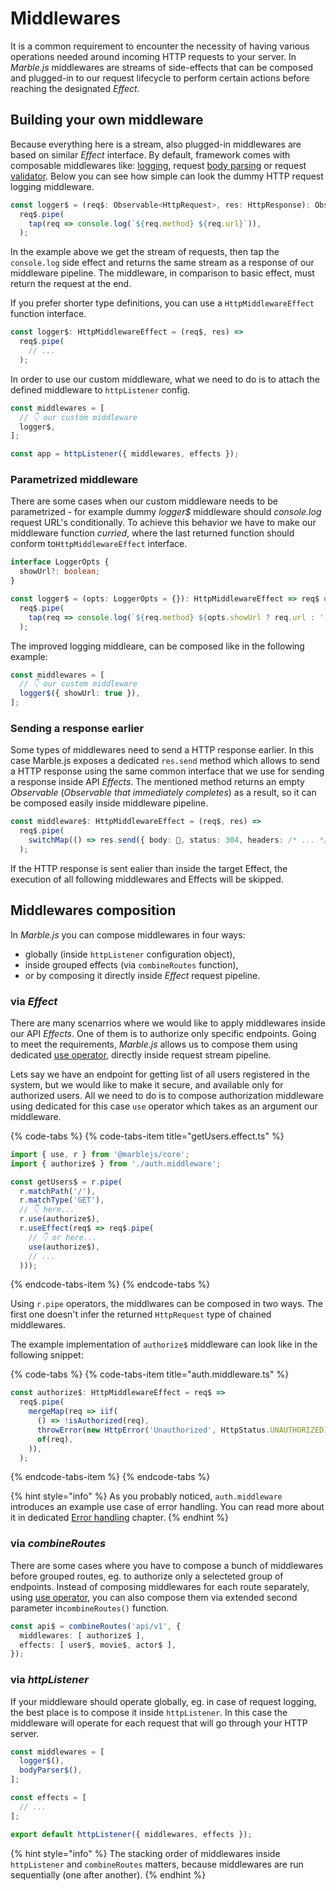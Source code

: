 # Middlewares

It is a common requirement to encounter the necessity of having various operations needed around incoming HTTP requests to your server. In _Marble.js_ middlewares are streams of side-effects that can be composed and plugged-in to our request lifecycle to perform certain actions before reaching the designated _Effect_.

## Building your own middleware

Because everything here is a stream, also plugged-in middlewares are based on similar _Effect_ interface. By default, framework comes with composable middlewares like: [logging](../api-reference/middleware-logger.md), request [body parsing](../api-reference/middleware-body.md) or request [validator](../api-reference/middleware-io.md). Below you can see how simple can look the dummy HTTP request logging middleware.

```typescript
const logger$ = (req$: Observable<HttpRequest>, res: HttpResponse): Observable<HttpRequest> =>
  req$.pipe(
    tap(req => console.log(`${req.method} ${req.url}`)),
  );
```

In the example above we get the stream of requests, then tap the `console.log` side effect and returns the same stream as a response of our middleware pipeline. The middleware, in comparison to basic effect, must return the request at the end.

If you prefer shorter type definitions, you can use a `HttpMiddlewareEffect` function interface.

```typescript
const logger$: HttpMiddlewareEffect = (req$, res) =>
  req$.pipe(
    // ...
  );
```

In order to use our custom middleware, what we need to do is to attach the defined middleware to `httpListener` config.

```typescript
const middlewares = [
  // 👇 our custom middleware 
  logger$,
];

const app = httpListener({ middlewares, effects });
```

### Parametrized middleware

There are some cases when our custom middleware needs to be parametrized - for example dummy _logger$_ middleware should _console.log_  request URL's conditionally. To achieve this behavior we have to make our middleware function _curried_, where the last returned function should conform to`HttpMiddlewareEffect` interface.

```typescript
interface LoggerOpts {
  showUrl?: boolean;
}

const logger$ = (opts: LoggerOpts = {}): HttpMiddlewareEffect => req$ =>
  req$.pipe(
    tap(req => console.log(`${req.method} ${opts.showUrl ? req.url : ''}`)),
  );
```

The improved logging middleare, can be composed like in the following example:

```typescript
const middlewares = [
  // 👇 our custom middleware
  logger$({ showUrl: true }),
];
```

### Sending a response earlier

Some types of middlewares need to send a HTTP response earlier. In this case Marble.js exposes a dedicated `res.send` method which allows to send a HTTP response using the same common interface that we use for sending a response inside API _Effects_. The mentioned method returns an empty _Observable_ \(_Observable that immediately completes_\) as a result, so it can be composed easily inside middleware pipeline.

```typescript
const middleware$: HttpMiddlewareEffect = (req$, res) =>
  req$.pipe(
    switchMap(() => res.send({ body: 💩, status: 304, headers: /* ... */ }),
  );
```

If the HTTP response is sent ealier than inside the target Effect, the execution of all following middlewares and Effects will be skipped.

## Middlewares composition

In _Marble.js_ you can compose middlewares in four ways:

* globally \(inside `httpListener` configuration object\),
* inside grouped effects \(via `combineRoutes` function\),
* or by composing it directly inside _Effect_ request pipeline.

### via _Effect_

There are many scenarrios where we would like to apply middlewares inside our API _Effects_. One of them is to authorize only specific endpoints. Going to meet the requirements, _Marble.js_ allows us to compose them using dedicated [use operator](../api-reference/core/operator-use.md), directly inside request stream pipeline.

Lets say we have an endpoint for getting list of all users registered in the system, but we would like to make it secure, and available only for authorized users. All we need to do is to compose authorization middleware using dedicated for this case `use` operator which takes as an argument our middleware.

{% code-tabs %}
{% code-tabs-item title="getUsers.effect.ts" %}
```typescript
import { use, r } from '@marblejs/core';
import { authorize$ } from './auth.middleware';

const getUsers$ = r.pipe(
  r.matchPath('/'),
  r.matchType('GET'),
  // 👇 here...
  r.use(authorize$),
  r.useEffect(req$ => req$.pipe(
    // 👇 or here...
    use(authorize$),
    // ...
  )));
```
{% endcode-tabs-item %}
{% endcode-tabs %}

Using `r.pipe` operators, the middlwares can be composed in two ways. The first one doesn't infer the returned `HttpRequest` type of chained middlewares.

The example implementation of `authorize$` middleware can look like in the following snippet:

{% code-tabs %}
{% code-tabs-item title="auth.middleware.ts" %}
```typescript
const authorize$: HttpMiddlewareEffect = req$ =>
  req$.pipe(
    mergeMap(req => iif(
      () => !isAuthorized(req),
      throwError(new HttpError('Unauthorized', HttpStatus.UNAUTHORIZED)),
      of(req),
    )),
  );
```
{% endcode-tabs-item %}
{% endcode-tabs %}

{% hint style="info" %}
As you probably noticed, `auth.middleware` introduces an example use case of error handling. You can read more about it in dedicated [Error handling](error-handling.md) chapter.
{% endhint %}

### via _combineRoutes_

There are some cases where you have to compose a bunch of middlewares before grouped routes, eg. to authorize only a selecteted group of endpoints. Instead of composing middlewares for each route separately, using [use operator](../api-reference/core/operator-use.md), you can also compose them via extended second parameter in`combineRoutes()` function.

```typescript
const api$ = combineRoutes('api/v1', {
  middlewares: [ authorize$ ],
  effects: [ user$, movie$, actor$ ],
});
```

### via _httpListener_

If your middleware should operate globally, eg. in case of request logging, the best place is to compose it inside `httpListener`. In this case the middleware will operate for each request that will go through your HTTP server.

```typescript
const middlewares = [
  logger$(),
  bodyParser$(),
];

const effects = [
  // ...
];

export default httpListener({ middlewares, effects });
```

{% hint style="info" %}
The stacking order of middlewares inside `httpListener` and `combineRoutes` matters, because middlewares are run sequentially \(one after another\).
{% endhint %}



